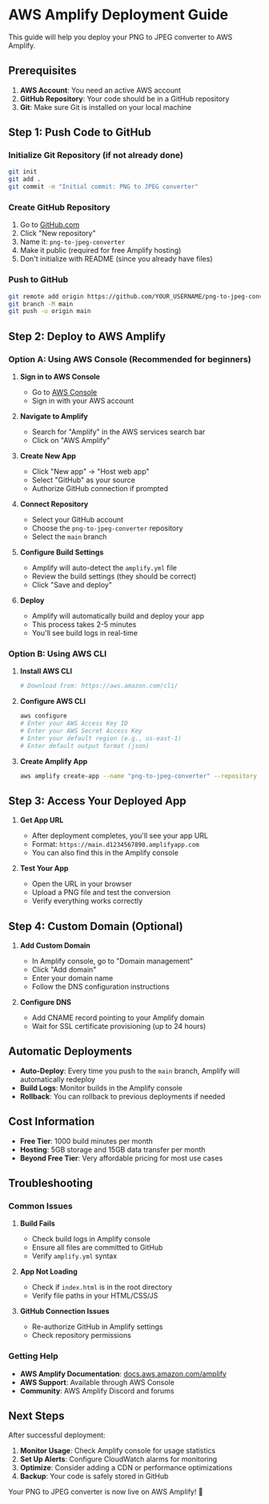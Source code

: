 # AWS Amplify Deployment Guide

This guide will help you deploy your PNG to JPEG converter to AWS Amplify.

## Prerequisites

1. **AWS Account**: You need an active AWS account
2. **GitHub Repository**: Your code should be in a GitHub repository
3. **Git**: Make sure Git is installed on your local machine

## Step 1: Push Code to GitHub

### Initialize Git Repository (if not already done)
```bash
git init
git add .
git commit -m "Initial commit: PNG to JPEG converter"
```

### Create GitHub Repository
1. Go to [GitHub.com](https://github.com)
2. Click "New repository"
3. Name it: `png-to-jpeg-converter`
4. Make it public (required for free Amplify hosting)
5. Don't initialize with README (since you already have files)

### Push to GitHub
```bash
git remote add origin https://github.com/YOUR_USERNAME/png-to-jpeg-converter.git
git branch -M main
git push -u origin main
```

## Step 2: Deploy to AWS Amplify

### Option A: Using AWS Console (Recommended for beginners)

1. **Sign in to AWS Console**
   - Go to [AWS Console](https://console.aws.amazon.com)
   - Sign in with your AWS account

2. **Navigate to Amplify**
   - Search for "Amplify" in the AWS services search bar
   - Click on "AWS Amplify"

3. **Create New App**
   - Click "New app" → "Host web app"
   - Select "GitHub" as your source
   - Authorize GitHub connection if prompted

4. **Connect Repository**
   - Select your GitHub account
   - Choose the `png-to-jpeg-converter` repository
   - Select the `main` branch

5. **Configure Build Settings**
   - Amplify will auto-detect the `amplify.yml` file
   - Review the build settings (they should be correct)
   - Click "Save and deploy"

6. **Deploy**
   - Amplify will automatically build and deploy your app
   - This process takes 2-5 minutes
   - You'll see build logs in real-time

### Option B: Using AWS CLI

1. **Install AWS CLI**
   ```bash
   # Download from: https://aws.amazon.com/cli/
   ```

2. **Configure AWS CLI**
   ```bash
   aws configure
   # Enter your AWS Access Key ID
   # Enter your AWS Secret Access Key
   # Enter your default region (e.g., us-east-1)
   # Enter default output format (json)
   ```

3. **Create Amplify App**
   ```bash
   aws amplify create-app --name "png-to-jpeg-converter" --repository "https://github.com/YOUR_USERNAME/png-to-jpeg-converter"
   ```

## Step 3: Access Your Deployed App

1. **Get App URL**
   - After deployment completes, you'll see your app URL
   - Format: `https://main.d1234567890.amplifyapp.com`
   - You can also find this in the Amplify console

2. **Test Your App**
   - Open the URL in your browser
   - Upload a PNG file and test the conversion
   - Verify everything works correctly

## Step 4: Custom Domain (Optional)

1. **Add Custom Domain**
   - In Amplify console, go to "Domain management"
   - Click "Add domain"
   - Enter your domain name
   - Follow the DNS configuration instructions

2. **Configure DNS**
   - Add CNAME record pointing to your Amplify domain
   - Wait for SSL certificate provisioning (up to 24 hours)

## Automatic Deployments

- **Auto-Deploy**: Every time you push to the `main` branch, Amplify will automatically redeploy
- **Build Logs**: Monitor builds in the Amplify console
- **Rollback**: You can rollback to previous deployments if needed

## Cost Information

- **Free Tier**: 1000 build minutes per month
- **Hosting**: 5GB storage and 15GB data transfer per month
- **Beyond Free Tier**: Very affordable pricing for most use cases

## Troubleshooting

### Common Issues

1. **Build Fails**
   - Check build logs in Amplify console
   - Ensure all files are committed to GitHub
   - Verify `amplify.yml` syntax

2. **App Not Loading**
   - Check if `index.html` is in the root directory
   - Verify file paths in your HTML/CSS/JS

3. **GitHub Connection Issues**
   - Re-authorize GitHub in Amplify settings
   - Check repository permissions

### Getting Help

- **AWS Amplify Documentation**: [docs.aws.amazon.com/amplify](https://docs.aws.amazon.com/amplify/)
- **AWS Support**: Available through AWS Console
- **Community**: AWS Amplify Discord and forums

## Next Steps

After successful deployment:

1. **Monitor Usage**: Check Amplify console for usage statistics
2. **Set Up Alerts**: Configure CloudWatch alarms for monitoring
3. **Optimize**: Consider adding a CDN or performance optimizations
4. **Backup**: Your code is safely stored in GitHub

Your PNG to JPEG converter is now live on AWS Amplify! 🎉